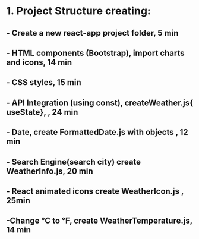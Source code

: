 # 1. Project Structure creating:
## - Create a new react-app project folder, 5 min
## - HTML components (Bootstrap), import charts and icons, 14 min
## - CSS styles, 15 min
## - API Integration (using const), createWeather.js{ useState},  , 24 min
## - Date, create FormattedDate.js with objects , 12 min
## - Search Engine(search city) create WeatherInfo.js, 20 min
## - React animated icons create WeatherIcon.js , 25min
## -Change °C to °F,  create WeatherTemperature.js, 14 min
